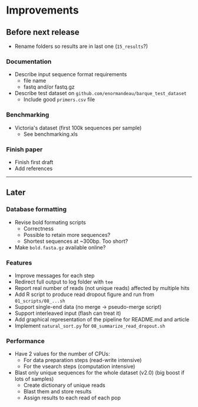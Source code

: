 # Improvements

## Before next release
+ Rename folders so results are in last one (`15_results`?)

### Documentation
+ Describe input sequence format requirements
  - file name
  - fastq and/or fastq.gz
+ Describe test dataset on `github.com/enormandeau/barque_test_dataset`
  - Include good `primers.csv` file

### Benchmarking
- Victoria's dataset (first 100k sequences per sample)
  - See benchmarking.xls

### Finish paper
- Finish first draft
- Add references

---

## Later

### Database formatting
- Revise bold formating scripts
  - Correctness
  - Possible to retain more sequences?
  - Shortest sequences at ~300bp. Too short?
- Make `bold.fasta.gz` available online?

### Features
- Improve messages for each step
- Redirect full output to log folder with `tee`
- Report real number of reads (not unique reads) affected by multiple hits
- Add R script to produce read dropout figure and run from `01_scripts/08_...sh`
- Support single-end data (no merge -> pseudo-merge script)
- Support interleaved input (flash can treat it)
- Add graphical representation of the pipeline for README.md and article
- Implement `natural_sort.py` for `08_summarize_read_dropout.sh`

### Performance
- Have 2 values for the number of CPUs:
  - For data preparation steps (read-write intensive)
  - For the vsearch steps (computation intensive)
- Blast only unique sequences for the whole dataset (v2.0)
  (big boost if lots of samples)
  - Create dictionary of unique reads
  - Blast them and store results
  - Assign results to each read of each pop
